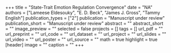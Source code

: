 +++
title = "State-Trait Emotion Regulation Convergence"
date = "NA"
authors = ["Lameese Eldesouky", "E. D. Beck", "James J. Gross", "Tammy English"]
publication_types = ["2"]
publication = "Manuscript under review"
publication_short = "Manuscript under review"
abstract = ""
abstract_short = ""
image_preview = ""
selected = false
projects = []
tags = []
url_pdf = ""
url_preprint = ""
url_code = ""
url_dataset = ""
url_project = ""
url_slides = ""
url_video = ""
url_poster = ""
url_source = ""
math = true
highlight = true
[header]
image = ""
caption = ""
+++
